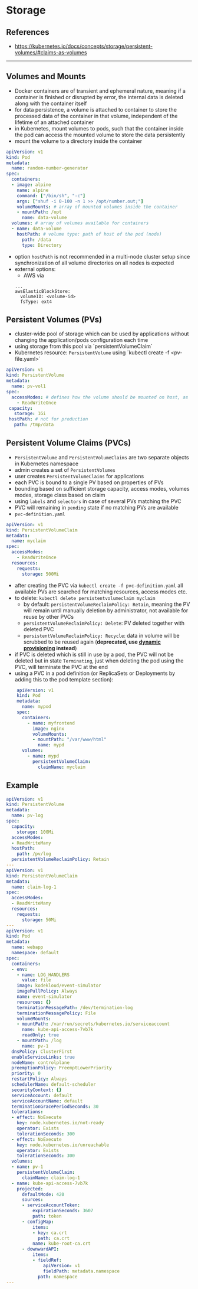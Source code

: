 # Storage

## References
- https://kubernetes.io/docs/concepts/storage/persistent-volumes/#claims-as-volumes

---
## Volumes and Mounts
- Docker containers are of transient and ephemeral nature, meaning if a container is finished or disrupted by error, the internal data is deleted along with the container itself
- for data persistence, a volume is attached to container to store the processed data of the container in that volume, independent of the lifetime of an attached container 
- in Kubernetes, mount volumes to pods, such that the container inside the pod can access the mounted volume to store the data persistently
- mount the volume to a directory inside the container
```yaml
apiVersion: v1
kind: Pod
metadata:
  name: random-number-generator
spec: 
  containers:
  - image: alpine
    name: alpine
    command: ["/bin/sh", "-c"]
    args: ["shuf -i 0-100 -n 1 >> /opt/number.out;"]
    volumeMounts: # array of mounted volumes inside the container
    - mountPath: /opt
      name: data-volume
  volumes: # array of volumes available for containers
  - name: data-volume
    hostPath: # volume type: path of host of the pod (node)
      path: /data
      type: Directory
```
- option `hostPath` is not recommended in a multi-node cluster setup since synchronization of all volume directories on all nodes is expected
- external options:
  - AWS via
  ```
  ...
  awsElasticBlockStore:
    volumeID: <volume-id>
    fsType: ext4
  ```

## Persistent Volumes (PVs)
- cluster-wide pool of storage which can be used by applications without changing the application/pods configuration each time
- using storage from this pool via ´persistentVolumeClaim´
- Kubernetes resource: `PersistentVolume` using ´kubectl create -f <pv-file.yaml>´
```yaml
apiVersion: v1
kind: PersistentVolume
metadata:
  name: pv-vol1
spec:
  accessModes: # defines how the volume should be mounted on host, as `ReadOnlyMany`, `ReadWriteOnce`, `ReadWriteMany`
    - ReadWriteOnce
 capacity: 
   storage: 1Gi
 hostPath: # not for production
   path: /tmp/data
```

## Persistent Volume Claims (PVCs)
- `PersistentVolume` and `PersistentVolumeClaims` are two separate objects in Kubernetes namespace
- admin creates a set of `PersistentVolumes`
- user creates `PersistentVolumeClaims` for applications
- each PVC is bound to a single PV based on properties of PVs
- bounding based on sufficient storage capacity, access modes, volumes modes, storage class based on claim
- using `labels` and `selectors` in case of several PVs matching the PVC
- PVC will remaining in `pending` state if no matching PVs are available
- `pvc-definition.yaml`
```yaml
apiVersion: v1
kind: PersistentVolumeClaim
metadata: 
  name: myclaim
spec:
  accessModes:
    - ReadWriteOnce
  resources:
    requests:
      storage: 500Mi
```
- after creating the PVC via `kubectl create -f pvc-definition.yaml` all available PVs are searched for matching resources, access modes etc.
- to delete: `kubectl delete persistentvolumeclaim myclaim`
  - by default: `persistentVolumeReclaimPolicy: Retain`, meaning the PV will remain until manually deletion by administrator, not available for reuse by other PVCs
  - `persistentVolumeReclaimPolicy: Delete`: PV deleted together with deleted PVC
  - `persistentVolumeReclaimPolicy: Recycle`: data in volume will be scrubbed to be reused again (**deprecated, use [dynamic provisioning](https://kubernetes.io/docs/concepts/storage/dynamic-provisioning/) instead**)
- if PVC is deleted which is still in use by a pod, the PVC will not be deleted but in state `Terminating`, just when deleting the pod using the PVC, will terminate the PVC at the end
- using a PVC in a pod definition (or ReplicaSets or Deployments by adding this to the pod template section):
```yaml
    apiVersion: v1
    kind: Pod
    metadata:
      name: mypod
    spec:
      containers:
        - name: myfrontend
          image: nginx
          volumeMounts:
          - mountPath: "/var/www/html"
            name: mypd
      volumes:
        - name: mypd
          persistentVolumeClaim:
            claimName: myclaim
```

## Example
```yaml
apiVersion: v1
kind: PersistentVolume
metadata:
  name: pv-log
spec:
  capacity:
    storage: 100Mi
  accessModes: 
  - ReadWriteMany
  hostPath:
    path: /pv/log
  persistentVolumeReclaimPolicy: Retain
---
apiVersion: v1
kind: PersistentVolumeClaim
metadata:
  name: claim-log-1
spec:
  accessModes: 
  - ReadWriteMany
  resources: 
    requests:
      storage: 50Mi
---
apiVersion: v1
kind: Pod
metadata:
  name: webapp
  namespace: default
spec:
  containers:
  - env:
    - name: LOG_HANDLERS
      value: file
    image: kodekloud/event-simulator
    imagePullPolicy: Always
    name: event-simulator
    resources: {}
    terminationMessagePath: /dev/termination-log
    terminationMessagePolicy: File
    volumeMounts:
    - mountPath: /var/run/secrets/kubernetes.io/serviceaccount
      name: kube-api-access-7vb7k
      readOnly: true
    - mountPath: /log
      name: pv-1
  dnsPolicy: ClusterFirst
  enableServiceLinks: true
  nodeName: controlplane
  preemptionPolicy: PreemptLowerPriority
  priority: 0
  restartPolicy: Always
  schedulerName: default-scheduler
  securityContext: {}
  serviceAccount: default
  serviceAccountName: default
  terminationGracePeriodSeconds: 30
  tolerations:
  - effect: NoExecute
    key: node.kubernetes.io/not-ready
    operator: Exists
    tolerationSeconds: 300
  - effect: NoExecute
    key: node.kubernetes.io/unreachable
    operator: Exists
    tolerationSeconds: 300
  volumes:
  - name: pv-1
    persistentVolumeClaim:
      claimName: claim-log-1
  - name: kube-api-access-7vb7k
    projected:
      defaultMode: 420
      sources:
      - serviceAccountToken:
          expirationSeconds: 3607
          path: token
      - configMap:
          items:
          - key: ca.crt
            path: ca.crt
          name: kube-root-ca.crt
      - downwardAPI:
          items:
          - fieldRef:
              apiVersion: v1
              fieldPath: metadata.namespace
            path: namespace
---
```

